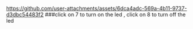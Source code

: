 
https://github.com/user-attachments/assets/6dca4adc-569a-4b11-9737-d3dbc54483f2
###click on 7 to turn on the led , click on 8 to turn off the led
